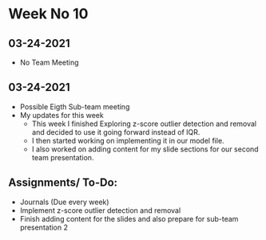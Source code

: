 # Week No 10
## 03-24-2021
- No Team Meeting

## 03-24-2021
- Possible Eigth Sub-team meeting
- My updates for this week
  - This week I finished Exploring z-score outlier detection and removal and decided to use it going forward instead of IQR.
  - I then started working on implementing it in our model file. 
  - I also worked on adding content for my slide sections for our second team presentation.

## Assignments/ To-Do:
  - Journals (Due every week)
  - Implement z-score outlier detection and removal
  - Finish adding content for the slides and also prepare for sub-team presentation 2
